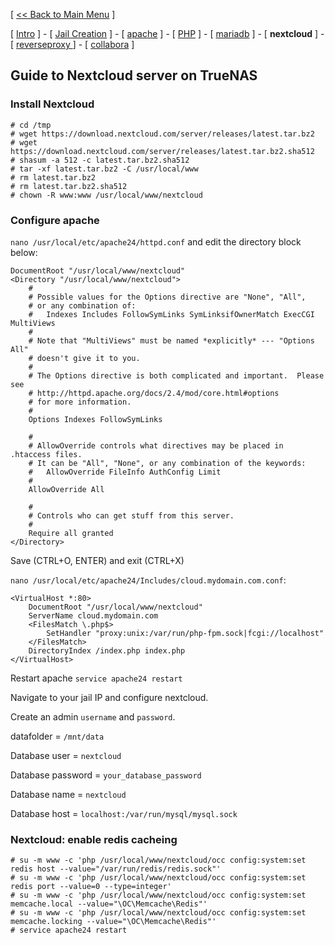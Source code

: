 [ [<< Back to Main Menu](https://github.com/seth586/guides/blob/master/README.md) ]

[ [Intro](README.md) ] - [ [Jail Creation](1_jail.md) ] - [ [apache](4_apache.md) ] - [ [PHP](3_php.md) ] - [ [mariadb](2_mariadb.md) ] - [ **nextcloud** ] - [ [reverseproxy ](6_reverseproxy.md)] - [ [collabora](7_collabora.md) ]

## Guide to Nextcloud server on TrueNAS

### Install Nextcloud
```
# cd /tmp
# wget https://download.nextcloud.com/server/releases/latest.tar.bz2
# wget https://download.nextcloud.com/server/releases/latest.tar.bz2.sha512
# shasum -a 512 -c latest.tar.bz2.sha512
# tar -xf latest.tar.bz2 -C /usr/local/www
# rm latest.tar.bz2
# rm latest.tar.bz2.sha512
# chown -R www:www /usr/local/www/nextcloud
```

### Configure apache
`nano /usr/local/etc/apache24/httpd.conf` and edit the directory block below:
```
DocumentRoot "/usr/local/www/nextcloud"
<Directory "/usr/local/www/nextcloud">
    #
    # Possible values for the Options directive are "None", "All",
    # or any combination of:
    #   Indexes Includes FollowSymLinks SymLinksifOwnerMatch ExecCGI MultiViews
    #
    # Note that "MultiViews" must be named *explicitly* --- "Options All"
    # doesn't give it to you.
    #
    # The Options directive is both complicated and important.  Please see
    # http://httpd.apache.org/docs/2.4/mod/core.html#options
    # for more information.
    #
    Options Indexes FollowSymLinks

    #
    # AllowOverride controls what directives may be placed in .htaccess files.
    # It can be "All", "None", or any combination of the keywords:
    #   AllowOverride FileInfo AuthConfig Limit
    #
    AllowOverride All

    #
    # Controls who can get stuff from this server.
    #
    Require all granted
</Directory>
```
Save (CTRL+O, ENTER) and exit (CTRL+X)

`nano /usr/local/etc/apache24/Includes/cloud.mydomain.com.conf`:
```
<VirtualHost *:80>
    DocumentRoot "/usr/local/www/nextcloud"
    ServerName cloud.mydomain.com
    <FilesMatch \.php$>
        SetHandler "proxy:unix:/var/run/php-fpm.sock|fcgi://localhost"
    </FilesMatch>
    DirectoryIndex /index.php index.php
</VirtualHost>
```
Restart apache `service apache24 restart`

Navigate to your jail IP and configure nextcloud.

Create an admin `username` and `password`. 

datafolder = `/mnt/data`

Database user = `nextcloud`

Database password = `your_database_password`

Database name = `nextcloud`

Database host = `localhost:/var/run/mysql/mysql.sock`

### Nextcloud: enable redis cacheing
```
# su -m www -c 'php /usr/local/www/nextcloud/occ config:system:set redis host --value="/var/run/redis/redis.sock"'
# su -m www -c 'php /usr/local/www/nextcloud/occ config:system:set redis port --value=0 --type=integer'
# su -m www -c 'php /usr/local/www/nextcloud/occ config:system:set memcache.local --value="\OC\Memcache\Redis"'
# su -m www -c 'php /usr/local/www/nextcloud/occ config:system:set memcache.locking --value="\OC\Memcache\Redis"'
# service apache24 restart
```

